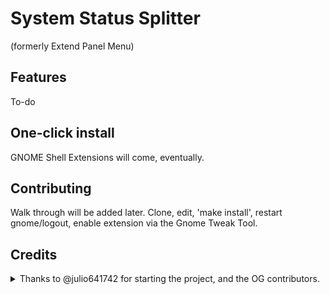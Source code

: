 # System Status Splitter
(formerly Extend Panel Menu)

## Features
To-do

## One-click install
GNOME Shell Extensions will come, eventually. 

## Contributing
Walk through will be added later.
Clone, edit, 'make install', restart gnome/logout, enable extension via the Gnome Tweak Tool.

## Credits
 
<details><summary>Thanks to @julio641742 for starting the project, and the OG contributors.</summary>
<p>

 [Original Gnome Shell Extension](https://extensions.gnome.org/extension/1201/extend-panel-menu/)

- @mortezaPRK and @Arch-Lover (Persian translation)
- @matteotanca (Italian translation)
- @mrprobot (Geman translation)
- @khaledhosny (Arabic translation)
- @AlexGluck (Russian translation)
- @emhaye (Indonesia translation)
- @neynefes (Turkish translation)
- @zseliakiraly (Hungarian translation)

</p>
</details>